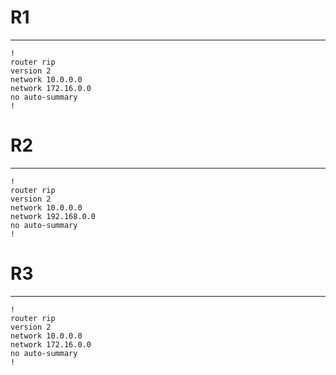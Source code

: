 # R1
---
```
!
router rip
version 2
network 10.0.0.0
network 172.16.0.0
no auto-summary
!
```

# R2
---
```
!
router rip
version 2
network 10.0.0.0
network 192.168.0.0
no auto-summary
!
```

# R3
---
```
!
router rip
version 2
network 10.0.0.0
network 172.16.0.0
no auto-summary
!
```